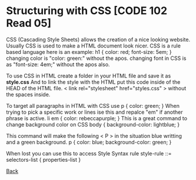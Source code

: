 # Structuring with CSS [CODE 102 Read 05]
CSS (Cascading Style Sheets) allows the creation of a nice looking website.
Usually CSS is used to make a HTML document look nicer.
CSS is a rule based language here is an example: 
h1 {
    color: red;
    font-size: 5em;
}
changing color is "color: green:" without the apos.
changing font in CSS is as "font-size: 4em;" without the apos also.

To use CSS in HTML create a folder in your HTML file and save it as **style.css**
And to link the style with the HTML put this code inside of the HEAD of the HTML file. 
< link rel="stylesheet" href="styles.css" > without the spaces inside.

To target all paragraphs in HTML with CSS use 
p {
  color: green;
}
When trying to pick a specific work or lines ise this and repalce "em" if another phrase is active.
li em {
  color: rebeccapurple;
}
This is a great command to change background color on CSS 
body {
  background-color: lightblue;
}

This command will make the following < P > in the situation blue writting and a green background.
p {
    color: blue;
    background-color: green;
}

When lost you can use this to access Style Syntax rule
style-rule ::=
    selectors-list {
      properties-list
    }




[Back](README.md)